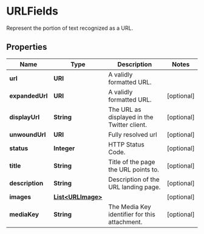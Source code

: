 

# URLFields

Represent the portion of text recognized as a URL.

## Properties

Name | Type | Description | Notes
------------ | ------------- | ------------- | -------------
**url** | **URI** | A validly formatted URL. | 
**expandedUrl** | **URI** | A validly formatted URL. |  [optional]
**displayUrl** | **String** | The URL as displayed in the Twitter client. |  [optional]
**unwoundUrl** | **URI** | Fully resolved url |  [optional]
**status** | **Integer** | HTTP Status Code. |  [optional]
**title** | **String** | Title of the page the URL points to. |  [optional]
**description** | **String** | Description of the URL landing page. |  [optional]
**images** | [**List&lt;URLImage&gt;**](URLImage.md) |  |  [optional]
**mediaKey** | **String** | The Media Key identifier for this attachment. |  [optional]



